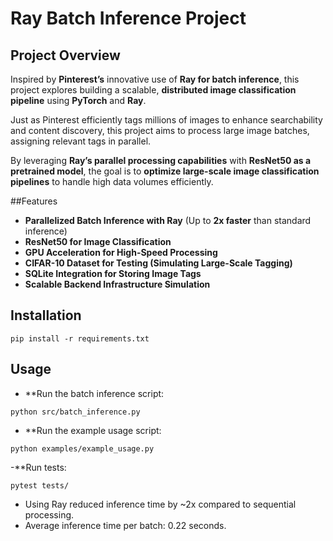 # Ray Batch Inference Project

## Project Overview  
Inspired by **Pinterest’s** innovative use of **Ray for batch inference**, this project explores building a scalable, **distributed image classification pipeline** using **PyTorch** and **Ray**.  

Just as Pinterest efficiently tags millions of images to enhance searchability and content discovery, this project aims to process large image batches, assigning relevant tags in parallel.  

By leveraging **Ray’s parallel processing capabilities** with **ResNet50 as a pretrained model**, the goal is to **optimize large-scale image classification pipelines** to handle high data volumes efficiently.

##Features
- **Parallelized Batch Inference with Ray** (Up to **2x faster** than standard inference)
- **ResNet50 for Image Classification**
- **GPU Acceleration for High-Speed Processing**
- **CIFAR-10 Dataset for Testing (Simulating Large-Scale Tagging)**
- **SQLite Integration for Storing Image Tags**
- **Scalable Backend Infrastructure Simulation**

##  Installation
```
pip install -r requirements.txt
```

## Usage
- **Run the batch inference script:
```
python src/batch_inference.py
```

- **Run the example usage script:
```
python examples/example_usage.py
```
-**Run tests:
```
pytest tests/
```

- Using Ray reduced inference time by ~2x compared to sequential processing.
- Average inference time per batch: 0.22 seconds.


